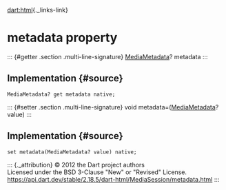 [dart:html](../../dart-html/dart-html-library){._links-link}

metadata property
=================

::: {#getter .section .multi-line-signature}
[MediaMetadata](../mediametadata-class)? metadata
:::

Implementation {#source}
--------------

``` {.language-dart data-language="dart"}
MediaMetadata? get metadata native;
```

::: {#setter .section .multi-line-signature}
void metadata=([MediaMetadata](../mediametadata-class)? value)
:::

Implementation {#source}
--------------

``` {.language-dart data-language="dart"}
set metadata(MediaMetadata? value) native;
```

::: {._attribution}
© 2012 the Dart project authors\
Licensed under the BSD 3-Clause \"New\" or \"Revised\" License.\
<https://api.dart.dev/stable/2.18.5/dart-html/MediaSession/metadata.html>
:::
